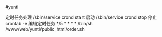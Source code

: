 #yunti

定时任务处理
/sbin/service crond start   启动
/sbin/service crond stop	停止
crontab -e                  编辑定时任务
*/5 * * * *  /bin/sh /www/web/yunti/public_html/order.sh
